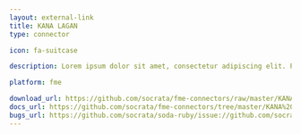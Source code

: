 ```yaml
---
layout: external-link
title: KANA LAGAN 
type: connector

icon: fa-suitcase

description: Lorem ipsum dolor sit amet, consectetur adipiscing elit. Pellentesque dictum augue ac lorem malesuada at rhoncus turpis condimentum. Maecenas commodo sem ac magna posuere ultrices. Proin ut felis ac odio consectetur rutrum vel quis sem.

platform: fme

download_url: https://github.com/socrata/fme-connectors/raw/master/KANA%20LAGAN/KANA%20LAGAN.fmwt
docs_url: https://github.com/socrata/fme-connectors/tree/master/KANA%20LAGAN
bugs_url: https://github.com/socrata/soda-ruby/issue://github.com/socrata/fme-connectors/issues?labels=open311&state=open
---
```

